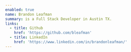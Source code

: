 ```yaml
---
enabled: true
name: Brandon Leafman
summary: is a Full Stack Developer in Austin TX.
links:
  - title: Github
    href: 'https://github.com/bleafman'
  - title: LinkedIn
    href: 'https://www.linkedin.com/in/brandonleafman/'
---
```

